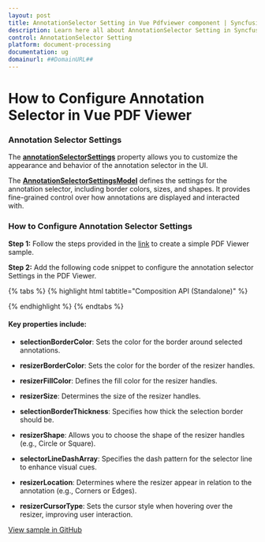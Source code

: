 ```yaml
---
layout: post
title: AnnotationSelector Setting in Vue Pdfviewer component | Syncfusion
description: Learn here all about AnnotationSelector Setting in Syncfusion Vue Pdfviewer component of Syncfusion Essential JS 2 and more.
control: AnnotationSelector Setting
platform: document-processing
documentation: ug
domainurl: ##DomainURL##
---
```


# How to Configure Annotation Selector in Vue PDF Viewer

### Annotation Selector Settings

The [**annotationSelectorSettings**](https://ej2.syncfusion.com/vue/documentation/api/pdfviewer/annotationSelectorSettings/) property allows you to customize the appearance and behavior of the annotation selector in the UI.

The [**AnnotationSelectorSettingsModel**](https://ej2.syncfusion.com/vue/documentation/api/pdfviewer/annotationSelectorSettingsModel/) defines the settings for the annotation selector, including border colors, sizes, and shapes. It provides fine-grained control over how annotations are displayed and interacted with.

### How to Configure Annotation Selector Settings

**Step 1:** Follow the steps provided in the [link](https://help.syncfusion.com/document-processing/pdf/pdf-viewer/vue/getting-started/) to create a simple PDF Viewer sample.

**Step 2:**	 Add the following code snippet to configure the annotation selector Settings in the PDF Viewer.

{% tabs %}
{% highlight html tabtitle="Composition API (Standalone)" %}

<template>
  <div id="app">
      <ejs-pdfviewer
        id="pdfViewer"
        ref="pdfviewer"
        :documentPath="documentPath"
        :resourceUrl="resourceUrl"
        :annotation-selector-settings="annotationSelectorSettings">
      </ejs-pdfviewer>
  </div>
</template>

<script>
import { PdfViewerComponent, Toolbar, Magnification, Navigation,
         LinkAnnotation, BookmarkView, Annotation, ThumbnailView,
         Print, TextSelection, TextSearch, FormFields, FormDesigner,
         PageOrganizer, AnnotationResizerLocation, CursorType} from '@syncfusion/ej2-vue-pdfviewer';
export default {
  name: 'App',
  components: {
    "ejs-pdfviewer": PdfViewerComponent
  },
  data () {
    return {
      resourceUrl:"https://cdn.syncfusion.com/ej2/27.1.48/dist/ej2-pdfviewer-lib",
      documentPath:"https://cdn.syncfusion.com/content/pdf/pdf-succinctly.pdf",
      annotationSelectorSettings: {
        selectionBorderColor: 'blue',
        resizerBorderColor: 'red',
        resizerFillColor: '#4070ff',
        resizerSize: 8,
        selectionBorderThickness: 1,
        resizerShape: 'Circle',
        selectorLineDashArray: [5, 6],
        resizerLocation: AnnotationResizerLocation.Corners | AnnotationResizerLocation.Edges,
        resizerCursorType: CursorType.grab
      }
    };
  },
  provide: {
    PdfViewer: [ Toolbar, Magnification, Navigation, LinkAnnotation, BookmarkView, Annotation,
                 ThumbnailView, Print, TextSelection, TextSearch, FormFields, FormDesigner, PageOrganizer ]},
}
</script>

{% endhighlight %}
{% endtabs %}

#### Key properties include:

* **selectionBorderColor**: Sets the color for the border around selected annotations.

* **resizerBorderColor**: Sets the color for the border of the resizer handles.

* **resizerFillColor**: Defines the fill color for the resizer handles.

* **resizerSize**: Determines the size of the resizer handles.

* **selectionBorderThickness**: Specifies how thick the selection border should be.

* **resizerShape**: Allows you to choose the shape of the resizer handles (e.g., Circle or Square).

* **selectorLineDashArray**: Specifies the dash pattern for the selector line to enhance visual cues.

* **resizerLocation**: Determines where the resizer appear in relation to the annotation (e.g., Corners or Edges).

* **resizerCursorType**: Sets the cursor style when hovering over the resizer, improving user interaction.

[View sample in GitHub](https://github.com/SyncfusionExamples/vue-pdf-viewer-examples/tree/master/How%20to)
